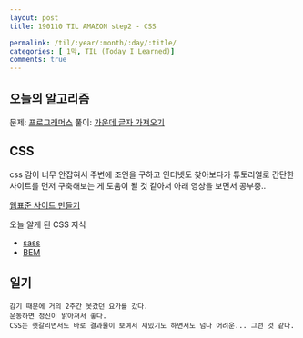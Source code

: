 ```yaml
---
layout: post
title: 190110 TIL AMAZON step2 - CSS

permalink: /til/:year/:month/:day/:title/
categories: [_1막, TIL (Today I Learned)]
comments: true
---
```


## **오늘의 알고리즘**

문제: [프로그래머스](https://programmers.co.kr/learn/courses/30/lessons/12903?language=javascript) 풀이: [가운데 글자 가져오기](https://gist.github.com/developersoom/43841a11b04e2093fd3bd3ee880ce7d1)


## **CSS**
css 감이 너무 안잡혀서 주변에 조언을 구하고 인터넷도 찾아보다가 튜토리얼로 간단한 사이트를 먼저 구축해보는 게 도움이 될 것 같아서 아래 영상을 보면서 공부중..

[웹표준 사이트 만들기](
https://www.youtube.com/watch?v=Yw9BhgAWuow&index=7&list=PL4UVBBIc6giKkfYN_2TVPgbMpd87lJEfg)

오늘 알게 된 CSS 지식
- [sass](https://ko.wikipedia.org/wiki/Sass_(%EC%8A%A4%ED%83%80%EC%9D%BC%EC%8B%9C%ED%8A%B8_%EC%96%B8%EC%96%B4))
- [BEM](https://en.bem.info/methodology/quick-start/) 


## **일기**
```text
감기 때문에 거의 2주간 못갔던 요가를 갔다.
운동하면 정신이 맑아져서 좋다.
CSS는 헷갈리면서도 바로 결과물이 보여서 재밌기도 하면서도 넘나 어려운... 그런 것 같다. 
```
